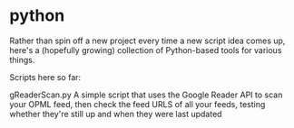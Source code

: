 # python
Rather than spin off a new project every time a new script idea comes up, here's a (hopefully growing) collection of Python-based tools for various things.

Scripts here so far:

gReaderScan.py
A simple script that uses the Google Reader API to scan your OPML feed, then check the feed URLS of all your feeds, testing whether they're still up and when they were last updated
